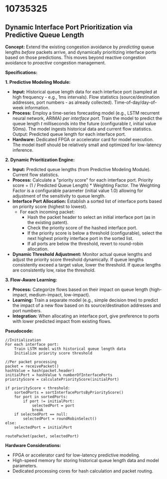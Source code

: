 # 10735325

## Dynamic Interface Port Prioritization via Predictive Queue Length

**Concept:** Extend the existing congestion avoidance by *predicting* queue lengths *before* packets arrive, and dynamically prioritizing interface ports based on those predictions. This moves beyond reactive congestion avoidance to *proactive* congestion management.

**Specifications:**

**1. Predictive Modeling Module:**

*   **Input:** Historical queue length data for each interface port (sampled at high frequency - e.g., 1ms intervals).  Flow statistics (source/destination addresses, port numbers - as already collected). Time-of-day/day-of-week information.
*   **Process:**  Employ a time-series forecasting model (e.g., LSTM recurrent neural network, ARIMA) *per interface port*.  Train the model to predict the queue length *t* milliseconds into the future (configurable *t*, initial value 50ms).  The model ingests historical data and current flow statistics.  Output: Predicted queue length for each interface port.
*   **Hardware:** Dedicated FPGA or accelerator card for model execution.  The model itself should be relatively small and optimized for low-latency inference.

**2. Dynamic Prioritization Engine:**

*   **Input:** Predicted queue lengths (from Predictive Modeling Module). Current flow statistics.
*   **Process:**  Calculate a "priority score" for each interface port. Priority score =  (1 / Predicted Queue Length) * Weighting Factor. The Weighting Factor is a configurable parameter (initial value 1.0) allowing for adjustment of the sensitivity to queue length.
*   **Interface Port Allocation:**  Establish a sorted list of interface ports based on priority score (highest to lowest).  
    *   For each incoming packet:
        *   Hash the packet header to select an initial interface port (as in the existing patent).
        *   Check the priority score of the hashed interface port.
        *   If the priority score is below a threshold (configurable), select the next highest priority interface port in the sorted list.
        *   If all ports are below the threshold, revert to round-robin allocation.
*   **Dynamic Threshold Adjustment:** Monitor actual queue lengths and adjust the priority score threshold dynamically.  If queue lengths consistently exceed a target value, lower the threshold. If queue lengths are consistently low, raise the threshold.

**3. Flow-Aware Learning:**

*   **Process:**  Categorize flows based on their impact on queue length (high-impact, medium-impact, low-impact).
*   **Learning:** Train a separate model (e.g., simple decision tree) to predict the impact of a new flow based on its source/destination addresses and port numbers.
*   **Integration:**  When allocating an interface port, give preference to ports with lower predicted impact from existing flows.

**Pseudocode:**

```
//Initialization
For each interface port:
    Train LSTM model with historical queue length data
    Initialize priority score threshold

//Per packet processing
packet = receivePacket()
hashValue = hash(packet.header)
initialPort = hashValue % numberOfInterfacePorts
priorityScore = calculatePriorityScore(initialPort)

if priorityScore < threshold:
    sortedPorts = sortInterfacePortsByPriorityScore()
    for port in sortedPorts:
        if port != initialPort:
            selectedPort = port
            break
    if selectedPort == null:
        selectedPort = roundRobinSelect()
else:
    selectedPort = initialPort

routePacket(packet, selectedPort)
```

**Hardware Considerations:**

*   FPGA or accelerator card for low-latency predictive modeling.
*   High-speed memory for storing historical queue length data and model parameters.
*   Dedicated processing cores for hash calculation and packet routing.